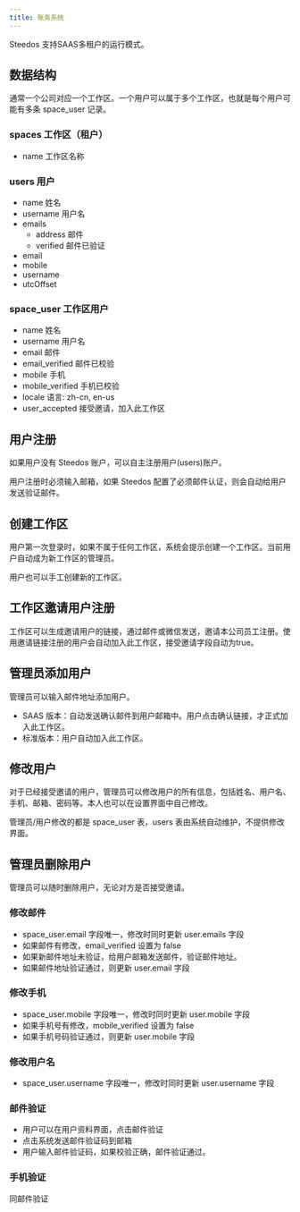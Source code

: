 ```yaml
---
title: 账务系统
---
```


Steedos 支持SAAS多租户的运行模式。

## 数据结构

通常一个公司对应一个工作区。一个用户可以属于多个工作区，也就是每个用户可能有多条 space_user 记录。

### spaces 工作区（租户）

- name 工作区名称

### users 用户

- name 姓名
- username 用户名
- emails 
  - address 邮件
  - verified 邮件已验证
- email
- mobile
- username
- utcOffset

### space_user 工作区用户

- name 姓名
- username 用户名
- email 邮件
- email_verified 邮件已校验
- mobile 手机
- mobile_verified 手机已校验
- locale 语言: zh-cn, en-us
- user_accepted 接受邀请，加入此工作区

## 用户注册

如果用户没有 Steedos 账户，可以自主注册用户(users)账户。

用户注册时必须输入邮箱，如果 Steedos 配置了必须邮件认证，则会自动给用户发送验证邮件。

## 创建工作区

用户第一次登录时，如果不属于任何工作区，系统会提示创建一个工作区。当前用户自动成为新工作区的管理员。

用户也可以手工创建新的工作区。

## 工作区邀请用户注册

工作区可以生成邀请用户的链接，通过邮件或微信发送，邀请本公司员工注册。使用邀请链接注册的用户会自动加入此工作区，接受邀请字段自动为true。

## 管理员添加用户

管理员可以输入邮件地址添加用户。

- SAAS 版本：自动发送确认邮件到用户邮箱中。用户点击确认链接，才正式加入此工作区。
- 标准版本：用户自动加入此工作区。

## 修改用户

对于已经接受邀请的用户，管理员可以修改用户的所有信息，包括姓名、用户名、手机、邮箱、密码等。本人也可以在设置界面中自己修改。

管理员/用户修改的都是 space_user 表，users 表由系统自动维护，不提供修改界面。

## 管理员删除用户

管理员可以随时删除用户，无论对方是否接受邀请。

### 修改邮件

- space_user.email 字段唯一，修改时同时更新 user.emails 字段
- 如果邮件有修改，email_verified 设置为 false
- 如果新邮件地址未验证，给用户邮箱发送邮件，验证邮件地址。
- 如果邮件地址验证通过，则更新 user.email 字段

### 修改手机

- space_user.mobile 字段唯一，修改时同时更新 user.mobile 字段
- 如果手机号有修改，mobile_verified 设置为 false
- 如果手机号码验证通过，则更新 user.mobile 字段

### 修改用户名

- space_user.username 字段唯一，修改时同时更新 user.username 字段

### 邮件验证

- 用户可以在用户资料界面，点击邮件验证
- 点击系统发送邮件验证码到邮箱
- 用户输入邮件验证码，如果校验正确，邮件验证通过。

### 手机验证

同邮件验证